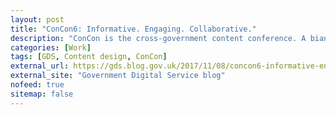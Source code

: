 ```yaml
---
layout: post
title: "ConCon6: Informative. Engaging. Collaborative."
description: "ConCon is the cross-government content conference. A biannual learning festival bringing together colleagues from across government to share good practice, tackle shared challenges, and find new ways to collaborate."
categories: [Work]
tags: [GDS, Content design, ConCon]
external_url: https://gds.blog.gov.uk/2017/11/08/concon6-informative-engaging-collaborative/
external_site: "Government Digital Service blog"
nofeed: true
sitemap: false
---
```

